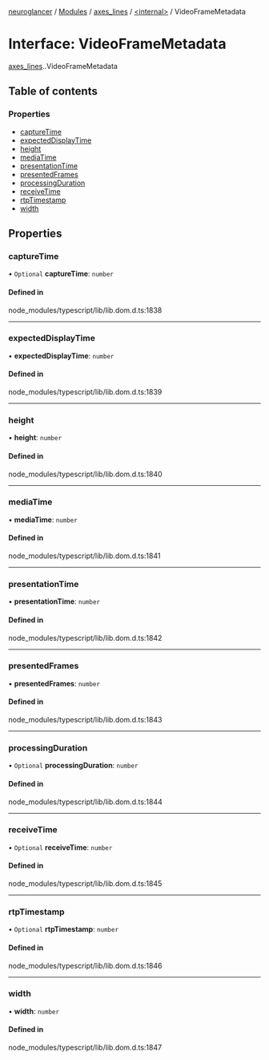 [neuroglancer](../README.md) / [Modules](../modules.md) / [axes\_lines](../modules/axes_lines.md) / [<internal\>](../modules/axes_lines._internal_.md) / VideoFrameMetadata

# Interface: VideoFrameMetadata

[axes_lines](../modules/axes_lines.md).[<internal>](../modules/axes_lines._internal_.md).VideoFrameMetadata

## Table of contents

### Properties

- [captureTime](axes_lines._internal_.VideoFrameMetadata.md#capturetime)
- [expectedDisplayTime](axes_lines._internal_.VideoFrameMetadata.md#expecteddisplaytime)
- [height](axes_lines._internal_.VideoFrameMetadata.md#height)
- [mediaTime](axes_lines._internal_.VideoFrameMetadata.md#mediatime)
- [presentationTime](axes_lines._internal_.VideoFrameMetadata.md#presentationtime)
- [presentedFrames](axes_lines._internal_.VideoFrameMetadata.md#presentedframes)
- [processingDuration](axes_lines._internal_.VideoFrameMetadata.md#processingduration)
- [receiveTime](axes_lines._internal_.VideoFrameMetadata.md#receivetime)
- [rtpTimestamp](axes_lines._internal_.VideoFrameMetadata.md#rtptimestamp)
- [width](axes_lines._internal_.VideoFrameMetadata.md#width)

## Properties

### captureTime

• `Optional` **captureTime**: `number`

#### Defined in

node_modules/typescript/lib/lib.dom.d.ts:1838

___

### expectedDisplayTime

• **expectedDisplayTime**: `number`

#### Defined in

node_modules/typescript/lib/lib.dom.d.ts:1839

___

### height

• **height**: `number`

#### Defined in

node_modules/typescript/lib/lib.dom.d.ts:1840

___

### mediaTime

• **mediaTime**: `number`

#### Defined in

node_modules/typescript/lib/lib.dom.d.ts:1841

___

### presentationTime

• **presentationTime**: `number`

#### Defined in

node_modules/typescript/lib/lib.dom.d.ts:1842

___

### presentedFrames

• **presentedFrames**: `number`

#### Defined in

node_modules/typescript/lib/lib.dom.d.ts:1843

___

### processingDuration

• `Optional` **processingDuration**: `number`

#### Defined in

node_modules/typescript/lib/lib.dom.d.ts:1844

___

### receiveTime

• `Optional` **receiveTime**: `number`

#### Defined in

node_modules/typescript/lib/lib.dom.d.ts:1845

___

### rtpTimestamp

• `Optional` **rtpTimestamp**: `number`

#### Defined in

node_modules/typescript/lib/lib.dom.d.ts:1846

___

### width

• **width**: `number`

#### Defined in

node_modules/typescript/lib/lib.dom.d.ts:1847
